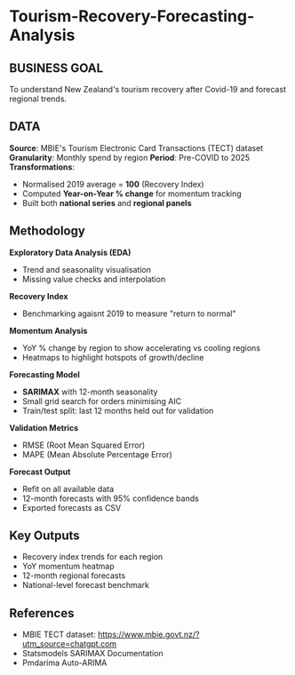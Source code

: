 # Tourism-Recovery-Forecasting-Analysis

## BUSINESS GOAL
To understand New Zealand's tourism recovery after Covid-19 and forecast regional trends.

## DATA
**Source**: MBIE's Tourism Electronic Card Transactions (TECT) dataset
**Granularity**: Monthly spend by region
**Period**: Pre-COVID to 2025
**Transformations**:
- Normalised 2019 average = **100** (Recovery Index)
- Computed **Year-on-Year % change** for momentum tracking
- Built both **national series** and **regional panels**

## Methodology
**Exploratory Data Analysis (EDA)**
- Trend and seasonality visualisation
- Missing value checks and interpolation

**Recovery Index**
- Benchmarking agaisnt 2019 to measure "return to normal"

**Momentum Analysis**
- YoY % change by region to show accelerating vs cooling regions
- Heatmaps to highlight hotspots of growth/decline

**Forecasting Model**
- **SARIMAX** with 12-month seasonality
- Small grid search for orders minimising AIC
- Train/test split: last 12 months held out for validation

**Validation Metrics**
- RMSE (Root Mean Squared Error)
- MAPE (Mean Absolute Percentage Error)

**Forecast Output**
- Refit on all available data
- 12-month forecasts with 95% confidence bands
- Exported forecasts as CSV

## Key Outputs
- Recovery index trends for each region
- YoY momentum heatmap
- 12-month regional forecasts
- National-level forecast benchmark

## References
- MBIE TECT dataset: https://www.mbie.govt.nz/?utm_source=chatgpt.com
- Statsmodels SARIMAX Documentation
- Pmdarima Auto-ARIMA
